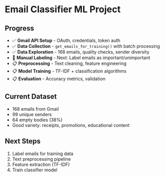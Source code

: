 # Email Classifier ML Project

## Progress
- ✅ **Gmail API Setup** - OAuth, credentials, token auth
- ✅ **Data Collection** - `get_emails_for_training()` with batch processing
- ✅ **Data Exploration** - 168 emails, quality checks, sender diversity
- 🔄 **Manual Labeling** - Next: Label emails as important/unimportant
- 📋 **Preprocessing** - Text cleaning, feature engineering
- 📋 **Model Training** - TF-IDF + classification algorithms
- 📋 **Evaluation** - Accuracy metrics, validation

## Current Dataset
- 168 emails from Gmail
- 99 unique senders
- 64 empty bodies (38%)
- Good variety: receipts, promotions, educational content

## Next Steps
1. Label emails for training data
2. Text preprocessing pipeline
3. Feature extraction (TF-IDF)
4. Train classifier model

